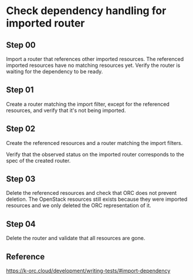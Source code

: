 # Check dependency handling for imported router

## Step 00

Import a router that references other imported resources. The referenced imported resources have no matching resources yet.
Verify the router is waiting for the dependency to be ready.

## Step 01

Create a router matching the import filter, except for the referenced resources, and verify that it's not being imported.

## Step 02

Create the referenced resources and a router matching the import filters.

Verify that the observed status on the imported router corresponds to the spec of the created router.

## Step 03

Delete the referenced resources and check that ORC does not prevent deletion. The OpenStack resources still exists because they
were imported resources and we only deleted the ORC representation of it.

## Step 04

Delete the router and validate that all resources are gone.

## Reference

https://k-orc.cloud/development/writing-tests/#import-dependency
